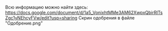 Всю информацию можно найти здесь: https://docs.google.com/document/d/1a5_VonixhtMMe3AM62XwpxQbirRlTsZgc1yNEhcyFVw/edit?usp=sharing
Скрин одобрения в файле "Одобрение.png"
